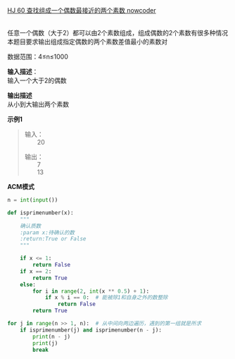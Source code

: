 [HJ 60 查找组成一个偶数最接近的两个素数 nowcoder](https://www.nowcoder.com/practice/f8538f9ae3f1484fb137789dec6eedb9?tpId=37&tqId=21283&rp=1&ru=/exam/oj/ta&qru=/exam/oj/ta&sourceUrl=%2Fexam%2Foj%2Fta%3Fpage%3D2%26tpId%3D37%26type%3D37&difficulty=undefined&judgeStatus=undefined&tags=&title=)

<br>任意一个偶数（大于2）都可以由2个素数组成，组成偶数的2个素数有很多种情况
<br>本题目要求输出组成指定偶数的两个素数差值最小的素数对

数据范围：4≤n≤1000

**输入描述**：
<br>输入一个大于2的偶数

**输出描述**
<br>从小到大输出两个素数

**示例1**
>输入：
> <br>&emsp;&emsp;20
> 
>输出：
> <br>&emsp;&emsp;7
> <br>&emsp;&emsp;13

**ACM模式**

```python
n = int(input())

def isprimenumber(x):
    """
    确认质数
    :param x:待确认的数
    :return:True or False
    """

    if x <= 1:
        return False
    if x == 2:
        return True
    else:
        for i in range(2, int(x ** 0.5) + 1):
            if x % i == 0:  # 能被除1和自身之外的数整除
                return False
        return True

for j in range(n >> 1, n):  # 从中间向两边遍历，遇到的第一组就是所求
    if isprimenumber(j) and isprimenumber(n - j):
        print(n - j)
        print(j)
        break
```
